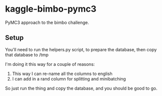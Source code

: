 # kaggle-bimbo-pymc3
PyMC3 approach to the bimbo challenge.

## Setup

You'll need to run the helpers.py script, to prepare the
database, then copy that database to /tmp

I'm doing it this way for a couple of reasons:

1. This way I can re-name all the columns to english
2. I can add in a rand column for splitting and minibatching

So just run the thing and copy the database, and you 
should be good to go.

